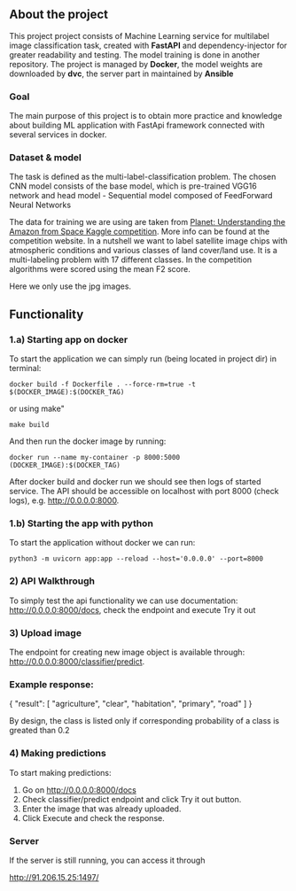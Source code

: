 ## About the project

This project project consists of Machine Learning service for multilabel image classification task, created with **FastAPI** and dependency-injector for greater readability and testing. The model training is done in another repository. The project is managed by **Docker**, the model weights are downloaded by **dvc**, the server part in maintained by **Ansible**

### Goal

The main purpose of this project is to obtain more practice and knowledge about building ML application with FastApi framework connected with several services in docker.

### Dataset & model

The task is defined as the multi-label-classification problem. The chosen CNN model consists of the base model, which is pre-trained VGG16 network and head model - Sequential model composed of FeedForward Neural Networks

The data for training we are using are taken from [Planet: Understanding the Amazon from Space Kaggle competition](https://www.kaggle.com/c/planet-understanding-the-amazon-from-space). More info can be found at the competition website. In a nutshell we want to label satellite image chips with atmospheric conditions and various classes of land cover/land use. It is a multi-labeling problem with 17 different classes. In the competition algorithms were scored using the mean F2 score.

Here we only use the jpg images. 

## Functionality

### 1.a) Starting app on docker
To start the application we can simply run (being located in project dir) in terminal:

`docker build -f Dockerfile . --force-rm=true -t $(DOCKER_IMAGE):$(DOCKER_TAG)`

or using make"

`make build`

And then run the docker image by running:

`docker run --name my-container -p 8000:5000  (DOCKER_IMAGE):$(DOCKER_TAG)`

After docker build and docker run we should see then logs of started service. The API should be accessible on localhost with port 8000 (check logs), e.g. http://0.0.0.0:8000.

### 1.b) Starting the app with python

To start the application without docker we can run:

`python3 -m uvicorn app:app --reload --host='0.0.0.0' --port=8000`

### 2) API Walkthrough
To simply test the api functionality we can use documentation: http://0.0.0.0:8000/docs, check the endpoint and execute Try it out

### 3) Upload image
The endpoint for creating new image object is available through: http://0.0.0.0:8000/classifier/predict. 

### Example response:

{
  "result": [
    "agriculture",
    "clear",
    "habitation",
    "primary",
    "road"
  ]
}

By design, the class is listed only if corresponding probability of a class is greated than 0.2

### 4) Making predictions
To start making predictions:

1. Go on http://0.0.0.0:8000/docs
2. Check classifier/predict endpoint and click Try it out button.
3. Enter the image that was already uploaded.
4. Click Execute and check the response.

### Server

If the server is still running, you can access it through

http://91.206.15.25:1497/

